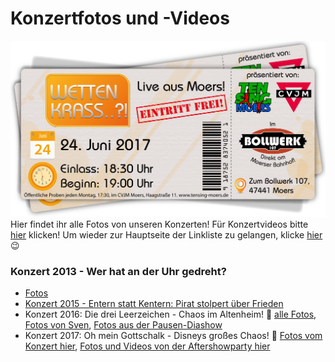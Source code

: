 # Konzertfotos und -Videos
![TEN SING Moers Logo](../../footage/banner2017/WettenKrass-Ticket-cutout-500dpi-01.png)
Hier findet ihr alle Fotos von unseren Konzerten! Für Konzertvideos bitte [hier](../Videos/Konzerte.md) klicken! Um wieder zur Hauptseite der Linkliste zu gelangen, klicke [hier](../../Links.md) :wink:

### Konzert 2013 - Wer hat an der Uhr gedreht?
* [Fotos](https://www.flickr.com/gp/tsmoers/Qnqup7)
* [Konzert 2015 - Entern statt Kentern: Pirat stolpert über Frieden](https://www.flickr.com/gp/tsmoers/2G24Zv)
* Konzert 2016: Die drei Leerzeichen - Chaos im Altenheim! :tada: [alle Fotos](http://bit.ly/Konzert2016Flickr), [Fotos von Sven](http://bit.ly/Konzert2016Sven), [Fotos aus der Pausen-Diashow](http://bit.ly/Konzert2016DiashowFotos)
* Konzert 2017: Oh mein Gottschalk - Disneys großes Chaos! :tada: [Fotos vom Konzert hier](http://bit.ly/Konzert2017Fotos), [Fotos und Videos von der Aftershowparty hier](http://bit.ly/Konzert2017Aftershow)
